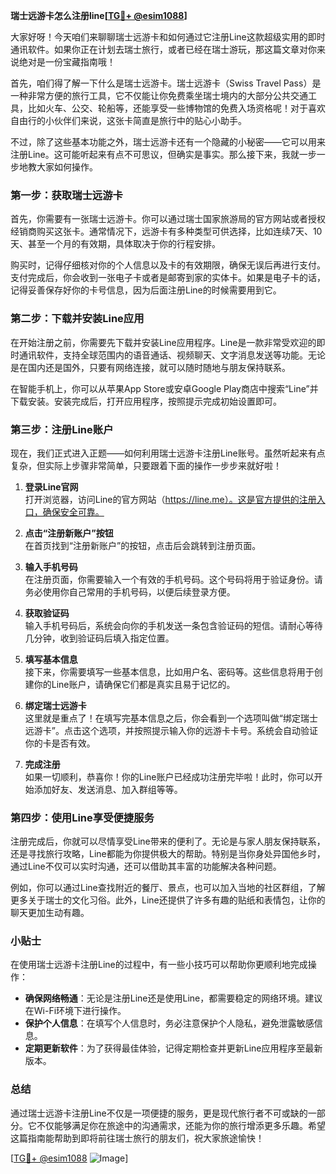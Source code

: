 **瑞士远游卡怎么注册line[[TG💪+ @esim1088](https://t.me/s/esim1088)]**

大家好呀！今天咱们来聊聊瑞士远游卡和如何通过它注册Line这款超级实用的即时通讯软件。如果你正在计划去瑞士旅行，或者已经在瑞士游玩，那这篇文章对你来说绝对是一份宝藏指南哦！

首先，咱们得了解一下什么是瑞士远游卡。瑞士远游卡（Swiss Travel Pass）是一种非常方便的旅行工具，它不仅能让你免费乘坐瑞士境内的大部分公共交通工具，比如火车、公交、轮船等，还能享受一些博物馆的免费入场资格呢！对于喜欢自由行的小伙伴们来说，这张卡简直是旅行中的贴心小助手。

不过，除了这些基本功能之外，瑞士远游卡还有一个隐藏的小秘密——它可以用来注册Line。这可能听起来有点不可思议，但确实是事实。那么接下来，我就一步一步地教大家如何操作。

### 第一步：获取瑞士远游卡

首先，你需要有一张瑞士远游卡。你可以通过瑞士国家旅游局的官方网站或者授权经销商购买这张卡。通常情况下，远游卡有多种类型可供选择，比如连续7天、10天、甚至一个月的有效期，具体取决于你的行程安排。

购买时，记得仔细核对你的个人信息以及卡的有效期限，确保无误后再进行支付。支付完成后，你会收到一张电子卡或者是邮寄到家的实体卡。如果是电子卡的话，记得妥善保存好你的卡号信息，因为后面注册Line的时候需要用到它。

### 第二步：下载并安装Line应用

在开始注册之前，你需要先下载并安装Line应用程序。Line是一款非常受欢迎的即时通讯软件，支持全球范围内的语音通话、视频聊天、文字消息发送等功能。无论是在国内还是国外，只要有网络连接，就可以随时随地与朋友保持联系。

在智能手机上，你可以从苹果App Store或安卓Google Play商店中搜索“Line”并下载安装。安装完成后，打开应用程序，按照提示完成初始设置即可。

### 第三步：注册Line账户

现在，我们正式进入正题——如何利用瑞士远游卡注册Line账号。虽然听起来有点复杂，但实际上步骤非常简单，只要跟着下面的操作一步步来就好啦！

1. **登录Line官网**  
   打开浏览器，访问Line的官方网站（https://line.me）。这是官方提供的注册入口，确保安全可靠。

2. **点击“注册新账户”按钮**  
   在首页找到“注册新账户”的按钮，点击后会跳转到注册页面。

3. **输入手机号码**  
   在注册页面，你需要输入一个有效的手机号码。这个号码将用于验证身份。请务必使用你自己常用的手机号码，以便后续登录方便。

4. **获取验证码**  
   输入手机号码后，系统会向你的手机发送一条包含验证码的短信。请耐心等待几分钟，收到验证码后填入指定位置。

5. **填写基本信息**  
   接下来，你需要填写一些基本信息，比如用户名、密码等。这些信息将用于创建你的Line账户，请确保它们都是真实且易于记忆的。

6. **绑定瑞士远游卡**  
   这里就是重点了！在填写完基本信息之后，你会看到一个选项叫做“绑定瑞士远游卡”。点击这个选项，并按照提示输入你的远游卡卡号。系统会自动验证你的卡是否有效。

7. **完成注册**  
   如果一切顺利，恭喜你！你的Line账户已经成功注册完毕啦！此时，你可以开始添加好友、发送消息、加入群组等等。

### 第四步：使用Line享受便捷服务

注册完成后，你就可以尽情享受Line带来的便利了。无论是与家人朋友保持联系，还是寻找旅行攻略，Line都能为你提供极大的帮助。特别是当你身处异国他乡时，通过Line不仅可以实时沟通，还可以借助其丰富的功能解决各种问题。

例如，你可以通过Line查找附近的餐厅、景点，也可以加入当地的社区群组，了解更多关于瑞士的文化习俗。此外，Line还提供了许多有趣的贴纸和表情包，让你的聊天更加生动有趣。

### 小贴士

在使用瑞士远游卡注册Line的过程中，有一些小技巧可以帮助你更顺利地完成操作：

- **确保网络畅通**：无论是注册Line还是使用Line，都需要稳定的网络环境。建议在Wi-Fi环境下进行操作。
- **保护个人信息**：在填写个人信息时，务必注意保护个人隐私，避免泄露敏感信息。
- **定期更新软件**：为了获得最佳体验，记得定期检查并更新Line应用程序至最新版本。

### 总结

通过瑞士远游卡注册Line不仅是一项便捷的服务，更是现代旅行者不可或缺的一部分。它不仅能够满足你在旅途中的沟通需求，还能为你的旅行增添更多乐趣。希望这篇指南能帮助到即将前往瑞士旅行的朋友们，祝大家旅途愉快！

[[TG💪+ @esim1088](https://t.me/s/esim1088) ![Image](https://i.postimg.cc/4NQfJmqS/Snipaste-2025-05-13-00-14-12.png)]